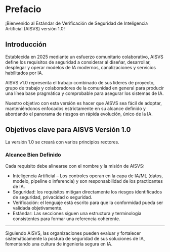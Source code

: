 # Prefacio

¡Bienvenido al Estándar de Verificación de Seguridad de Inteligencia Artificial (AISVS) versión 1.0!

## Introducción

Establecida en 2025 mediante un esfuerzo comunitario colaborativo, AISVS define los requisitos de seguridad a considerar al diseñar, desarrollar, desplegar y operar modelos de IA modernos, canalizaciones y servicios habilitados por IA.

AISVS v1.0 representa el trabajo combinado de sus líderes de proyecto, grupo de trabajo y colaboradores de la comunidad en general para producir una línea base pragmática y comprobable para asegurar los sistemas de IA.

Nuestro objetivo con esta versión es hacer que AISVS sea fácil de adoptar, manteniéndonos enfocados estrictamente en su alcance definido y abordando el panorama de riesgos en rápida evolución, único de la IA.

## Objetivos clave para AISVS Versión 1.0

La versión 1.0 se creará con varios principios rectores.

### Alcance Bien Definido

Cada requisito debe alinearse con el nombre y la misión de AISVS:

* Inteligencia Artificial – Los controles operan en la capa de IA/ML (datos, modelo, pipeline o inferencia) y son responsabilidad de los practicantes de IA.
* Seguridad: los requisitos mitigan directamente los riesgos identificados de seguridad, privacidad o seguridad.
* Verificación: el lenguaje está escrito para que la conformidad pueda ser validada objetivamente.
* Estándar: Las secciones siguen una estructura y terminología consistentes para formar una referencia coherente.
  ​
---

Siguiendo AISVS, las organizaciones pueden evaluar y fortalecer sistemáticamente la postura de seguridad de sus soluciones de IA, fomentando una cultura de ingeniería segura en IA.

